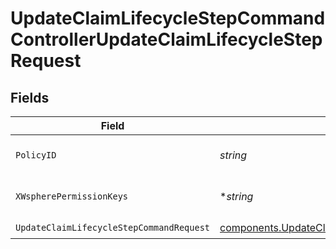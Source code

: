 # UpdateClaimLifecycleStepCommandControllerUpdateClaimLifecycleStepRequest


## Fields

| Field                                                                                                                  | Type                                                                                                                   | Required                                                                                                               | Description                                                                                                            | Example                                                                                                                |
| ---------------------------------------------------------------------------------------------------------------------- | ---------------------------------------------------------------------------------------------------------------------- | ---------------------------------------------------------------------------------------------------------------------- | ---------------------------------------------------------------------------------------------------------------------- | ---------------------------------------------------------------------------------------------------------------------- |
| `PolicyID`                                                                                                             | *string*                                                                                                               | :heavy_check_mark:                                                                                                     | Unique identifier of the policy.                                                                                       | pol_884729829e484f9388085cd9a7e6b72a                                                                                   |
| `XWspherePermissionKeys`                                                                                               | **string*                                                                                                              | :heavy_minus_sign:                                                                                                     | List of permission keys                                                                                                |                                                                                                                        |
| `UpdateClaimLifecycleStepCommandRequest`                                                                               | [components.UpdateClaimLifecycleStepCommandRequest](../../models/components/updateclaimlifecyclestepcommandrequest.md) | :heavy_check_mark:                                                                                                     | N/A                                                                                                                    |                                                                                                                        |